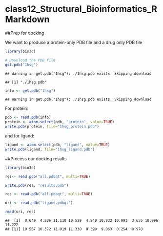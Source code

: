 class12\_Structural\_Bioinformatics\_RMarkdown
================

\#\#Prep for docking

We want to produce a protein-only PDB file and a drug only PDB file

``` r
library(bio3d)

# Download the PDB file
get.pdb("1hsg")
```

    ## Warning in get.pdb("1hsg"): ./1hsg.pdb exists. Skipping download

    ## [1] "./1hsg.pdb"

``` r
info <- get.pdb("1hsg")
```

    ## Warning in get.pdb("1hsg"): ./1hsg.pdb exists. Skipping download

For protein:

``` r
pdb <- read.pdb(info)
protein <- atom.select(pdb, "protein", value=TRUE)
write.pdb(protein, file="1hsg_protein.pdb")
```

and for ligand:

``` r
ligand <- atom.select(pdb, "ligand", value=TRUE)
write.pdb(ligand, file="1hsg_ligand.pdb")
```

\#\#Process our docking results

``` r
library(bio3d)

res<- read.pdb("all.pdbqt", multi=TRUE)

write.pdb(res, "results.pdb")
```

``` r
res <- read.pdb("all.pdbqt", multi=TRUE)

ori <- read.pdb("ligand.pdbqt")

rmsd(ori, res)
```

    ##  [1]  0.649  4.206 11.110 10.529  4.840 10.932 10.993  3.655 10.996 11.222
    ## [11] 10.567 10.372 11.019 11.338  8.390  9.063  8.254  8.978
